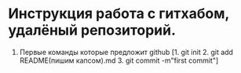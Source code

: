 # Инструкция работа с гитхабом, удалёный репозиторий.

1. Первые команды которые предложит github [1. git init 2.  git add README(пишим капсом).md  3. git commit -m"first commit"]
